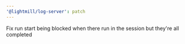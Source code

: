```yaml
---
'@lightmill/log-server': patch
---
```


Fix run start being blocked when there run in the session but they're all completed

